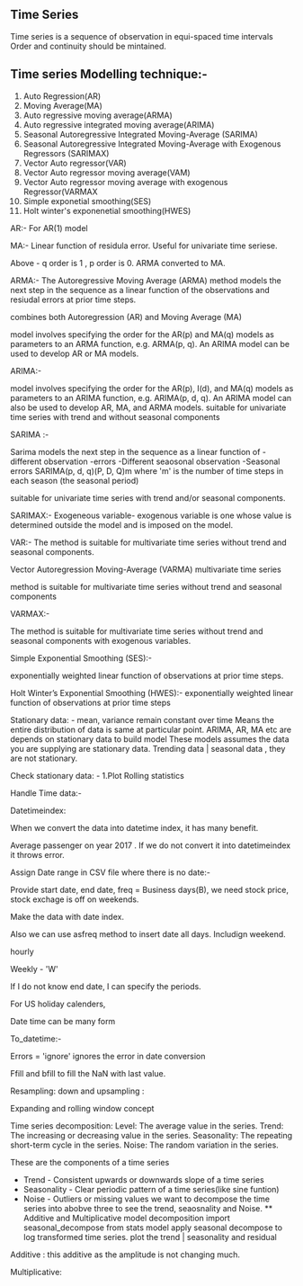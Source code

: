 ## Time Series
Time series is a sequence of observation in equi-spaced  time intervals
Order and continuity should be mintained.

## Time series Modelling technique:-

1.	Auto Regression(AR)
2.	Moving Average(MA)
3.	Auto regressive moving average(ARMA)
4.	Auto regressive integrated  moving average(ARIMA)
5.	Seasonal Autoregressive Integrated Moving-Average (SARIMA)
6.	Seasonal Autoregressive Integrated Moving-Average with Exogenous              Regressors (SARIMAX)
7.	Vector Auto regressor(VAR)
8.	Vector Auto regressor moving average(VAM)
9.	Vector Auto regressor moving average with exogenous Regressor(VARMAX
10.	Simple exponetial smoothing(SES)
11.	Holt winter's exponenetial smoothing(HWES)
 
AR:-
For AR(1) model
  
MA:-
Linear function of residula error.
Useful for univariate time seriese.
  
Above - q order is 1 , p order is 0. ARMA converted to MA.
 
ARMA:-
The Autoregressive Moving Average (ARMA) method models the next step in the sequence as a linear function of the observations and resiudal errors at prior time steps.
  
combines both Autoregression (AR) and Moving Average (MA)
 
model involves specifying the order for the AR(p) and MA(q) models as parameters to an ARMA function, e.g. ARMA(p, q). An ARIMA model can be used to develop AR or MA models.
 
ARIMA:-
 
model involves specifying the order for the AR(p), I(d), and MA(q) models as parameters to an ARIMA function, e.g. ARIMA(p, d, q). An ARIMA model can also be used to develop AR, MA, and ARMA models.
suitable for univariate time series with trend and without seasonal components
 
 
SARIMA :-
 
Sarima models the next step in the sequence as a linear function of 
-different observation
-errors 
-Different seaosonal observation
-Seasonal errors
SARIMA(p, d, q)(P, D, Q)m where 'm' is the number of time steps in each season (the seasonal period)
 
suitable for univariate time series with trend and/or seasonal components.
 
 
SARIMAX:-
Exogeneous variable-  exogenous variable is one whose value is determined outside the model and is imposed on the model.
 
VAR:-
The method is suitable for multivariate time series without trend and seasonal components.
 
 
Vector Autoregression Moving-Average (VARMA)
multivariate time series
 
method is suitable for multivariate time series without trend and seasonal components
 
VARMAX:-
 
The method is suitable for multivariate time series without trend and seasonal components with exogenous variables.
 
 
Simple Exponential Smoothing (SES):-
 
exponentially weighted linear function of observations at prior time steps.
 
 
Holt Winter’s Exponential Smoothing (HWES):-
exponentially weighted linear function of observations at prior time steps
 
Stationary data: - mean, variance remain constant over time
Means the entire distribution of data is same at particular point.
ARIMA, AR, MA etc are depends on stationary data to build model
These models assumes the data you are supplying are stationary data.
Trending data  | seasonal data , they are not stationary.

Check stationary data: - 
1.Plot Rolling statistics

Handle Time data:- 
  
Datetimeindex:
  
When we convert the data into datetime index, it has many benefit.
 
Average passenger on year 2017 . If we do not convert it into datetimeindex it throws error.
 
 
 
 
 
 
Assign Date range in CSV file where there is no date:-
 
 
 
Provide start date, end date, freq = Business days(B), we need stock price, stock exchage is off on weekends.
 
Make the data with date index.
 
 
Also we can use asfreq method to insert date all days. Includign weekend.
 
 
 
hourly
 
 
Weekly  - 'W'
 
If I do not know end date, I can specify the periods.
 
For US holiday calenders,
 
 
 
 
 
 
Date time can be many form
 
 
To_datetime:-
 
 
 
 
 
 
 
Errors = 'ignore'  ignores the error in date conversion
 
 
 
 
 
 
 
 
 
 
 
 
Ffill and bfill to fill the NaN  with last value.


Resampling: down and upsampling :
 
Expanding and rolling window concept
 

Time series decomposition:
Level: The average value in the series.
Trend: The increasing or decreasing value in the series.
Seasonality: The repeating short-term cycle in the series.
Noise: The random variation in the series.

These are the components of a time series
* Trend - Consistent upwards or downwards slope of a time series
* Seasonality - Clear periodic pattern of a time series(like sine funtion)
* Noise - Outliers or missing values
we want to decompose the time series into abobve three to see the trend, seaosnality and Noise.
** Additive and Multiplicative model decomposition
import seasonal_decompose from stats model
apply seasonal decompose to log transformed time series.
plot the trend | seasonality and residual
 
Additive : this additive as the amplitude is not changing much.
 
Multiplicative:
 
 
 
 
 
 
 
